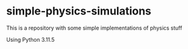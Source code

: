 # simple-physics-simulations
This is a repository with some simple implementations of physics stuff

Using Python 3.11.5
